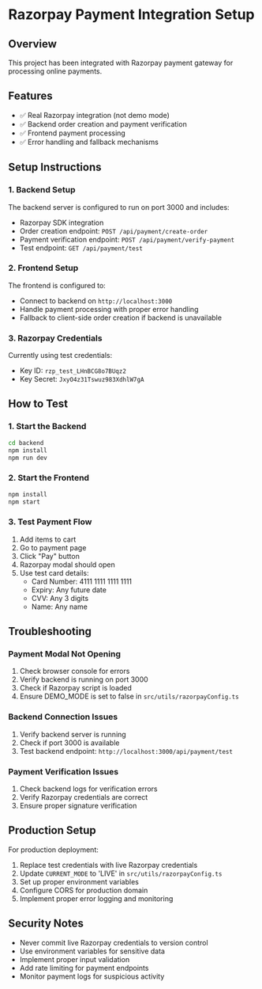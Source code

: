 # Razorpay Payment Integration Setup

## Overview
This project has been integrated with Razorpay payment gateway for processing online payments.

## Features
- ✅ Real Razorpay integration (not demo mode)
- ✅ Backend order creation and payment verification
- ✅ Frontend payment processing
- ✅ Error handling and fallback mechanisms

## Setup Instructions

### 1. Backend Setup
The backend server is configured to run on port 3000 and includes:
- Razorpay SDK integration
- Order creation endpoint: `POST /api/payment/create-order`
- Payment verification endpoint: `POST /api/payment/verify-payment`
- Test endpoint: `GET /api/payment/test`

### 2. Frontend Setup
The frontend is configured to:
- Connect to backend on `http://localhost:3000`
- Handle payment processing with proper error handling
- Fallback to client-side order creation if backend is unavailable

### 3. Razorpay Credentials
Currently using test credentials:
- Key ID: `rzp_test_LHnBCG8o7BUqz2`
- Key Secret: `JxyO4z31Tswuz983XdhlW7gA`

## How to Test

### 1. Start the Backend
```bash
cd backend
npm install
npm run dev
```

### 2. Start the Frontend
```bash
npm install
npm start
```

### 3. Test Payment Flow
1. Add items to cart
2. Go to payment page
3. Click "Pay" button
4. Razorpay modal should open
5. Use test card details:
   - Card Number: 4111 1111 1111 1111
   - Expiry: Any future date
   - CVV: Any 3 digits
   - Name: Any name

## Troubleshooting

### Payment Modal Not Opening
1. Check browser console for errors
2. Verify backend is running on port 3000
3. Check if Razorpay script is loaded
4. Ensure DEMO_MODE is set to false in `src/utils/razorpayConfig.ts`

### Backend Connection Issues
1. Verify backend server is running
2. Check if port 3000 is available
3. Test backend endpoint: `http://localhost:3000/api/payment/test`

### Payment Verification Issues
1. Check backend logs for verification errors
2. Verify Razorpay credentials are correct
3. Ensure proper signature verification

## Production Setup

For production deployment:
1. Replace test credentials with live Razorpay credentials
2. Update `CURRENT_MODE` to 'LIVE' in `src/utils/razorpayConfig.ts`
3. Set up proper environment variables
4. Configure CORS for production domain
5. Implement proper error logging and monitoring

## Security Notes
- Never commit live Razorpay credentials to version control
- Use environment variables for sensitive data
- Implement proper input validation
- Add rate limiting for payment endpoints
- Monitor payment logs for suspicious activity 